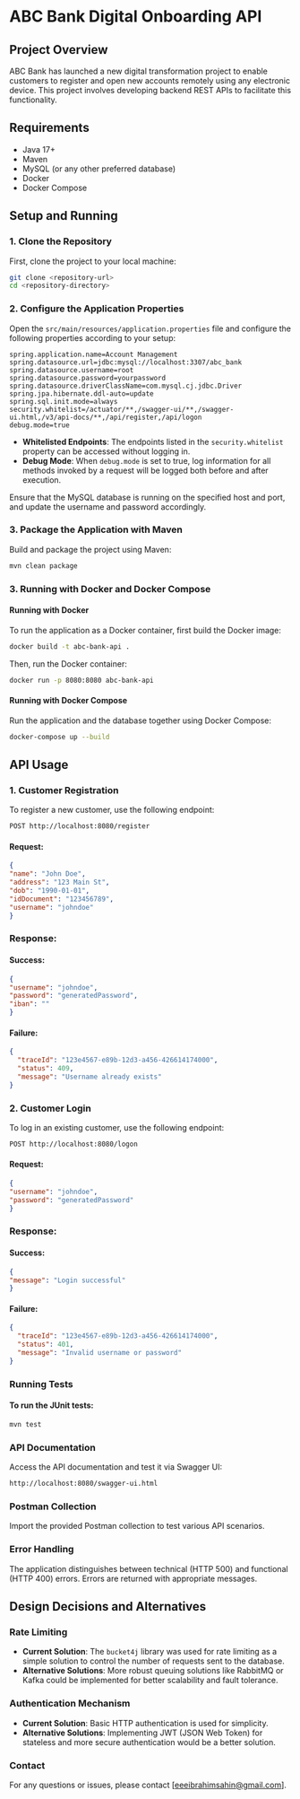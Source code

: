 # ABC Bank Digital Onboarding API

## Project Overview

ABC Bank has launched a new digital transformation project to enable customers to register and open new accounts
remotely using any electronic device. This project involves developing backend REST APIs to facilitate this
functionality.

## Requirements

- Java 17+
- Maven
- MySQL (or any other preferred database)
- Docker
- Docker Compose

## Setup and Running

### 1. Clone the Repository

First, clone the project to your local machine:

```bash
git clone <repository-url>
cd <repository-directory>
```
### 2. Configure the Application Properties
Open the `src/main/resources/application.properties` file and configure the following properties according to your setup:

```properties
spring.application.name=Account Management
spring.datasource.url=jdbc:mysql://localhost:3307/abc_bank
spring.datasource.username=root
spring.datasource.password=yourpassword
spring.datasource.driverClassName=com.mysql.cj.jdbc.Driver
spring.jpa.hibernate.ddl-auto=update
spring.sql.init.mode=always
security.whitelist=/actuator/**,/swagger-ui/**,/swagger-ui.html,/v3/api-docs/**,/api/register,/api/logon
debug.mode=true
```
- **Whitelisted Endpoints**: The endpoints listed in the `security.whitelist` property can be accessed without logging in.
- **Debug Mode**: When `debug.mode` is set to true, log information for all methods invoked by a request will be logged both before and after execution.

Ensure that the MySQL database is running on the specified host and port, and update the username and password accordingly.


### 3. Package the Application with Maven

Build and package the project using Maven:

```bash
mvn clean package
```

### 3. Running with Docker and Docker Compose

#### Running with Docker

To run the application as a Docker container, first build the Docker image:

```bash
docker build -t abc-bank-api .
````

Then, run the Docker container:

```bash
docker run -p 8080:8080 abc-bank-api
```

#### Running with Docker Compose
Run the application and the database together using Docker Compose:

```bash
docker-compose up --build
```
## API Usage
### 1. Customer Registration
   To register a new customer, use the following endpoint:

```bash
POST http://localhost:8080/register
````
#### Request:
```json
{
"name": "John Doe",
"address": "123 Main St",
"dob": "1990-01-01",
"idDocument": "123456789",
"username": "johndoe"
}
```
### Response:
#### Success:

```json
{
"username": "johndoe",
"password": "generatedPassword",
"iban": ""
}
```
#### Failure:

```json
{
  "traceId": "123e4567-e89b-12d3-a456-426614174000",
  "status": 409,
  "message": "Username already exists"
}
```

### 2. Customer Login
   To log in an existing customer, use the following endpoint:

```bash
POST http://localhost:8080/logon
```
#### Request:
```json
{
"username": "johndoe",
"password": "generatedPassword"
}
```
### Response:
#### Success:

```json
{
"message": "Login successful"
}
```
#### Failure:

```json
{
  "traceId": "123e4567-e89b-12d3-a456-426614174000",
  "status": 401,
  "message": "Invalid username or password"
}
```
### Running Tests
#### To run the JUnit tests:

```bash
mvn test
```
### API Documentation
Access the API documentation and test it via Swagger UI:

```bash
http://localhost:8080/swagger-ui.html
```
### Postman Collection
Import the provided Postman collection to test various API scenarios.

### Error Handling
The application distinguishes between technical (HTTP 500) and functional (HTTP 400) errors. Errors are returned with appropriate messages.

## Design Decisions and Alternatives

### Rate Limiting

- **Current Solution**: The `bucket4j` library was used for rate limiting as a simple solution to control the number of requests sent to the database.
- **Alternative Solutions**: More robust queuing solutions like RabbitMQ or Kafka could be implemented for better scalability and fault tolerance.

### Authentication Mechanism

- **Current Solution**: Basic HTTP authentication is used for simplicity.
- **Alternative Solutions**: Implementing JWT (JSON Web Token) for stateless and more secure authentication would be a better solution.


### Contact
For any questions or issues, please contact [eeeibrahimsahin@gmail.com].



